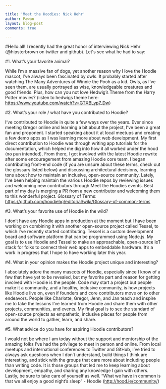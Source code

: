 ```yaml
---

title: 'Meet the Hoodies: Nick Hehr'
author: Pawan
layout: blog-post
comments: true

---
```


#Hello all! I recently had the great honor of interviewing Nick Hehr (@hipsterbrown on twitter and github). Let's see what he had to say:

#1. What’s your favorite animal?

While I’m a massive fan of dogs, yet another reason why I love the Hoodie mascot, I’ve always been fascinated by owls. It probably started after watching The Many Adventures of Winnie the Pooh as a kid. Owls, as I’ve seen them, are usually portrayed as wise, knowledgeable creatures and good friends. Plus, how can you not love Hedwig’s Theme from the Harry Potter movies? (listen to hedwigs theme here: https://www.youtube.com/watch?v=GTXBLyp7_Dw)


#2. What’s your role / what have you contributed to Hoodie?

I’ve contributed to Hoodie in quite a few ways over the years. Ever since meeting Gregor online and learning a bit about the project, I’ve been a great fan and proponent. I started speaking about it at local meetups and creating a few demo apps as I was learning more about web development. My first direct contribution to Hoodie was through writing app tutorials for the documentation, which helped me dig into how it all worked under the hood (no pun intended). From there, I got involved with the latest Hoodie rewrite after some encouragement from amazing Hoodie core team. I began contributing front-end code (if you are unsure about these terms, check out the glossary listed below) and discussing architectural decisions, learning tons about how to maintain an inclusive, open-source community. Lately, I’ve been helping maintain the various Hoodie repos by reviewing issues and welcoming new contributors through Meet the Hoodies events. Best part of my day is merging a PR from a new contributor and welcoming them to this wonderful project.
Glossary of Terms: https://github.com/hoodiehq/editorial/wiki/Glossary-of-common-terms

#3. What’s your favorite use of Hoodie in the wild?

I don’t have any Hoodie apps in production at the moment but I have been working on combining it with another open-source project called Tessel, to which I’ve recently started contributing. Tessel is a custom development board and software platform that can be programmed using Node.js. My goal is to use Hoodie and Tessel to make an approachable, open-source IoT stack for folks to connect their web apps to embeddable hardware. It’s a work in progress that I hope to have working later this year.


#4. What in your opinion makes the Hoodie project unique and interesting?

I absolutely adore the many mascots of Hoodie, especially since I know of a few that have yet to be revealed, but my favorite part and reason for getting involved with Hoodie is the people. Code may start a project but people make it a community, and a healthy, inclusive community, is how projects like Hoodie live on, even if founders and core contributors move on to other endeavors. People like Charlotte, Gregor, Jenn, and Jan teach and inspire me to take the lessons I’ve learned from Hoodie and share them with other projects, communities, and events. My final goal is to see the standard of open-source projects as empathetic, inclusive places for people from around the world to gather, learn, and share.

#5. What advice do you have for aspiring Hoodie contributors?

I would not be where I am today without the support and mentorship of the amazing folks I’ve had the privilege to meet in person and online. From local meetups and international conferences to Twitter and GitHub, I’ve tried to always ask questions when I don’t understand, build things I think are interesting, and stick with the groups that care more about including people than writing code. It is those groups that led me to keep learning about development, empathy, and sharing any knowledge I gain with others. Lastly, be sure to take care of yourself as well. “What we have in common is that we all enjoy a good night’s sleep” - Hoodie (http://hood.ie/community/)
